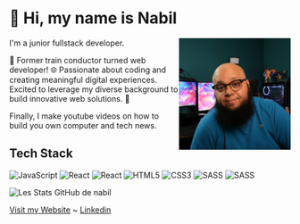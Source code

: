 # 👋 Hi, my name is Nabil

<img src="https://github.com/NabilSli/NabilSli/blob/main/profilPic.png" align="right"
     alt="Nabil's profil picture" height="200" style="border-radius=50%">

<p>
I'm a junior fullstack developer.

🚂 Former train conductor turned web developer! 🌐 Passionate about coding and creating meaningful digital experiences. Excited to leverage my diverse background to build innovative web solutions. 🚀

Finally, I make youtube videos on how to build you own computer and tech news.
</p>


## Tech Stack

![JavaScript](https://img.shields.io/badge/-JavaScript-000?logo=javascript)
![React](https://img.shields.io/badge/-React-000?logo=react)
![React](https://img.shields.io/badge/-NodeJS-000?logo=Node.js)
![HTML5](https://img.shields.io/badge/-HTML5-000?logo=html5)
![CSS3](https://img.shields.io/badge/-CSS3-000?logo=css3)
![SASS](https://img.shields.io/badge/-Sass-000?logo=Sass)
![SASS](https://img.shields.io/badge/-Express-000?logo=Express)

![Les Stats GitHub de nabil](https://github-readme-stats.vercel.app/api?username=nabilsli&show_icons=true&theme=dark&hide_rank=true)

[Visit my Website](https://slimani-nabil.netlify.app/) ~ [Linkedin](www.linkedin.com/in/nabil-slimani-620848272)
